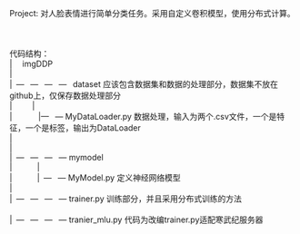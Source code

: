 Project: 对人脸表情进行简单分类任务。采用自定义卷积模型，使用分布式计算。<br>
<br>
<br>
<br>
代码结构：<br>
|&ensp;&ensp; imgDDP<br>
|<br>
|&ensp;—&ensp; —&ensp; —&ensp; —&ensp;   dataset  应该包含数据集和数据的处理部分，数据集不放在github上，仅保存数据处理部分<br>
|&ensp;&ensp;&ensp;&ensp;&ensp;|<br>
|&ensp;&ensp;&ensp;&ensp;&ensp;&ensp;         |—&ensp; — MyDataLoader.py  数据处理，输入为两个.csv文件，一个是特征，一个是标签，输出为DataLoader<br>
|<br>
|<br>
|&ensp;—&ensp; —&ensp; —&ensp; —   mymodel<br>
|&ensp; &ensp; &ensp; &ensp;      |<br>
|&ensp; &ensp; &ensp; &ensp;      |&ensp;— &ensp;— MyModel.py 定义神经网络模型<br>
|<br>
|&ensp;—&ensp; —&ensp; —&ensp; —   trainer.py     训练部分，并且采用分布式训练的方法<br><br>
|&ensp;—&ensp; —&ensp; —&ensp; —   tranier_mlu.py 代码为改编trainer.py适配寒武纪服务器<br>


